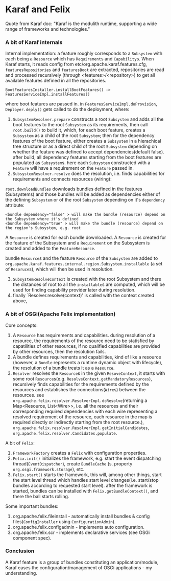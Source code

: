 # Karaf and Felix
Quote from Karaf doc: "Karaf is the modulith runtime, supporting a wide range of frameworks and technologies."

### A bit of Karaf internals
Internal implementation: a feature roughly corresponds to a `Subsystem` with each being a `Resource` which has `Requirement`s and `Capability`s.
When Karaf starts, it reads config from etc/org.apache.karaf.features.cfg, `featuresRepositories` and `featuresBoot` are extracted, repositories are read and processed recursively (through &lt;features&gt;/&lt;repository&gt;) to get all available features defined in all the repositories.

    BootFeaturesInstaller.installBootFeatures() -> FeaturesServiceImpl.installFeatures()
    
where boot features are passed in. in `FeaturesServiceImpl.doProvision`, `Deployer.deply()` gets called to do the deployment, where:

1. `SubsystemResolver.prepare` constructs a root `Subsystem` and adds all the boot features to the root `Subsystem` as its requirements, then call `root.build()` to build it, which, for each boot feature, creates a `Subsystem` as a child of the root `Subsystem`; then for the dependency features of the boot feature,  either creates a `Subsystem` in a hierachical tree structure or as a direct child of the root `Subsystem` depending on whether the feature was defined to accept dependencies(default false). after build, all dependency features starting from the boot features are populated as `Subsystem`s. here each `Subsystem` constructed with a `Feature` will have a requirement on the `Feature` passed in.
2. `SubsystemResolver.resolve` does the resolution, i.e. finds capabilities for requirements and connects resources (wiring):

`root.downloadBundles` downloads bundles defined in the features (Subsystems) and those bundles will be added as dependencies either of the defining `Subsystem` or of the root `Subsystem` depending on it's `dependency` attribute: 
    
    <bundle dependency="false" > will make the bundle (resource) depend on the Subsystem where it's defined
    <bundle dependency="true" > will make the bundle (resource) depend on the region's Subsystem, e.g. root

A `Resource` is created for each bundle downloaded.
A `Resource` is created for the feature of the Subsystem and a `Requirement` on the Subsystem is created and added to the `FeatureResource`.

bundle `Resource`s and the feature `Resource` of the `Subsystem` are added to `org.apache.karaf.features.internal.region.Subsystem.installable` (a set of `Resoruce`s), which will then be used in resolution.

3. `SubsystemResolveContext` is created with the root Subsystem and there the distances of root to all the `installable`s are computed, which will be used for finding capability provider later during resolution.
4. finally `Resolver.resolve(context)' is called with the context created above, 

### A bit of OSGi(Apache Felix implementation)
Core concepts:
1. A `Resource` has requirements and capabilities. during resolution of a resource, the requirements of the resource need to be statisfied by capatilities of other resources, if no qualified capabilities are provided by other resources, then the resolution fails.
2. A bundle defines requirements and capabilities, kind of like a resource (however, a `Bundle` represents a runtime dynamic object with lifecycle), the resolution of a bundle treats it as a `Resource`.
3. `Resolver` resolves the `Resource`s in the given `ResoveContext`, it starts with some root `Resource`s(e.g. `ResolveContext.getMandatoryResources`), recursively finds capabilities for the requirements defined by the resources and establishes the connections(`Wire`s) between the resources. see `org.apache.felix.resolver.ResolverImpl.doResolve`(returning a Map&lt;Resource, List&lt;Wire&gt;&gt;, i.e. all the resources and their corresponding required dependencies with each wire representing a resolved requirement of the resource, each resource in the map is required directly or indirectly starting from the root resource.), `org.apache.felix.resolver.ResolverImpl.getInitialCandidates`, `org.apache.felix.resolver.Candidates.populate`.

A bit of `Felix`:
1. `FrameworkFactory` creates a `Felix` with configuration properties.
2. `Felix.init()` initializes the framework, e.g. start the event dispatching thread(`EventDispatcher`), create `BundleCache` (s. property `org.osgi.framework.storage`), etc.
3. `Felix.start()` starts the framework, this will, among other things, start the start level thread which handles start level changes(i.e. start/stop bundles according to requested start level). after the framework is started, bundles can be installed with `Felix.getBundleContext()`, and there the ball starts rolling.

Some important bundles:
1. org.apache.felix.fileinstall - automatically install bundles & config files(`ConfigInstaller` using `ConfigurationAdmin`).
2. org.apache.felix.configadmin - implements auto configuration.
3. org.apache.felix.scr - implements declarative services (see OSGi component spec).

### Conclusion
A Karaf feature is a group of bundles constituting an application/module, Karaf eases the configuration/management of OSGi applications - my understanding.

